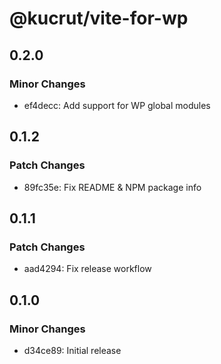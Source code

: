 # @kucrut/vite-for-wp

## 0.2.0

### Minor Changes

-   ef4decc: Add support for WP global modules

## 0.1.2

### Patch Changes

-   89fc35e: Fix README & NPM package info

## 0.1.1

### Patch Changes

-   aad4294: Fix release workflow

## 0.1.0

### Minor Changes

-   d34ce89: Initial release
